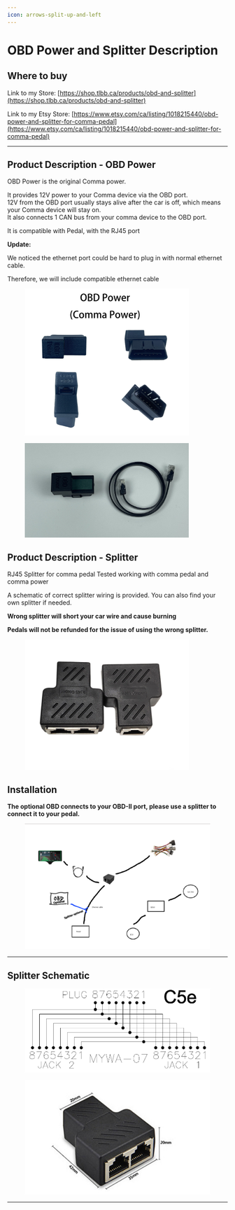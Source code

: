 ```yaml
---
icon: arrows-split-up-and-left
---
```


# OBD Power and Splitter Description

## Where to buy

Link to my Store: [https://shop.tlbb.ca/products/obd-and-splitter](https://shop.tlbb.ca/products/obd-and-splitter)

Link to my Etsy Store: [https://www.etsy.com/ca/listing/1018215440/obd-power-and-splitter-for-comma-pedal](https://www.etsy.com/ca/listing/1018215440/obd-power-and-splitter-for-comma-pedal)

***

## Product Description - OBD Power

OBD Power is the original Comma power.

It provides 12V power to your Comma device via the OBD port. \
12V from the OBD port usually stays alive after the car is off, which means your Comma device will stay on.\
It also connects 1 CAN bus from your comma device to the OBD port.

It is compatible with Pedal, with the RJ45 port

**Update:**

We noticed the ethernet port could be hard to plug in with normal ethernet cable.

Therefore, we will include compatible ethernet cable



<div align="left"><figure><img src="../.gitbook/assets/OBD power.jpg" alt="" width="375"><figcaption></figcaption></figure></div>

<div align="left"><figure><img src="../.gitbook/assets/IMG_9745-1.JPG" alt="" width="375"><figcaption></figcaption></figure></div>

## Product Description - Splitter

RJ45 Splitter for comma pedal Tested working with comma pedal and comma power

A schematic of correct splitter wiring is provided. You can also find your own splitter if needed.

**Wrong splitter will short your car wire and cause burning**

**Pedals will not be refunded for the issue of using the wrong splitter.**



<div align="left"><figure><img src="../.gitbook/assets/2.PNG" alt="" width="375"><figcaption></figcaption></figure></div>



## **Installation**

**The optional OBD connects to your OBD-II port, please use a splitter to connect it to your pedal.**

<figure><img src="../.gitbook/assets/Photo 2024-11-16, 08 37 43.png" alt=""><figcaption></figcaption></figure>

***

## Splitter Schematic



<div><figure><img src="../.gitbook/assets/微信图片_20210725010730.png" alt=""><figcaption></figcaption></figure> <figure><img src="../.gitbook/assets/3.PNG" alt=""><figcaption></figcaption></figure></div>

***
